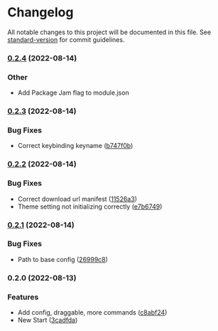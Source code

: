 # Changelog

All notable changes to this project will be documented in this file. See [standard-version](https://github.com/conventional-changelog/standard-version) for commit guidelines.

### [0.2.4](https://github.com/aMediocreDad/fcp/compare/v0.2.3...v0.2.4) (2022-08-14)

### Other

* Add Package Jam flag to module.json

### [0.2.3](https://github.com/aMediocreDad/fcp/compare/v0.2.2...v0.2.3) (2022-08-14)


### Bug Fixes

* Correct keybinding keyname ([b747f0b](https://github.com/aMediocreDad/fcp/commit/b747f0ba0d86b49cfa56b95fbcd2c2b5dfb7d08c))

### [0.2.2](https://github.com/aMediocreDad/fcp/compare/v0.2.1...v0.2.2) (2022-08-14)


### Bug Fixes

* Correct download url manifest ([11526a3](https://github.com/aMediocreDad/fcp/commit/11526a3eba32f051ef9290740e2a6b15bf3640e0))
* Theme setting not initializing correctly ([e7b6749](https://github.com/aMediocreDad/fcp/commit/e7b67490f772784808c7cde722d18331915fbb0e))

### [0.2.1](https://github.com/aMediocreDad/fcp/compare/v0.2.0...v0.2.1) (2022-08-14)


### Bug Fixes

* Path to base config ([26999c8](https://github.com/aMediocreDad/fcp/commit/26999c87cf0e6e3f409897df4a95869b5874da29))

### 0.2.0 (2022-08-13)


### Features

* Add config, draggable, more commands ([c8abf24](https://github.com/aMediocreDad/fcp/commit/c8abf24ea833dad71cb25b965f5c105bd201381c))
* New Start ([3cadfda](https://github.com/aMediocreDad/fcp/commit/3cadfda756984d67961947d7ff8c3bdcb9942cc5))
